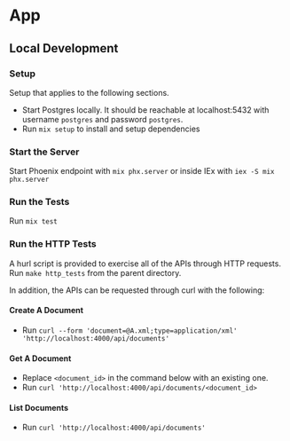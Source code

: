 # App

## Local Development

### Setup

Setup that applies to the following sections.

* Start Postgres locally. It should be reachable at localhost:5432 with username
  `postgres` and password `postgres`.
* Run `mix setup` to install and setup dependencies

### Start the Server

Start Phoenix endpoint with `mix phx.server` or inside IEx with `iex -S mix phx.server`

### Run the Tests

Run `mix test`

### Run the HTTP Tests

A hurl script is provided to exercise all of the APIs through HTTP requests. Run
`make http_tests` from the parent directory.

In addition, the APIs can be requested through curl with the following:

#### Create A Document

* Run `curl --form 'document=@A.xml;type=application/xml' 'http://localhost:4000/api/documents'`

#### Get A Document

* Replace `<document_id>` in the command below with an existing one.
* Run `curl 'http://localhost:4000/api/documents/<document_id>`

#### List Documents
* Run `curl 'http://localhost:4000/api/documents'`
